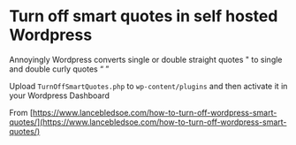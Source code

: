 # Turn off smart quotes in self hosted Wordpress

Annoyingly Wordpress converts single or double straight quotes " to single and double curly quotes “ ” 

Upload `TurnOffSmartQuotes.php` to `wp-content/plugins` and then activate it in your Wordpress Dashboard

From [https://www.lancebledsoe.com/how-to-turn-off-wordpress-smart-quotes/](https://www.lancebledsoe.com/how-to-turn-off-wordpress-smart-quotes/)





